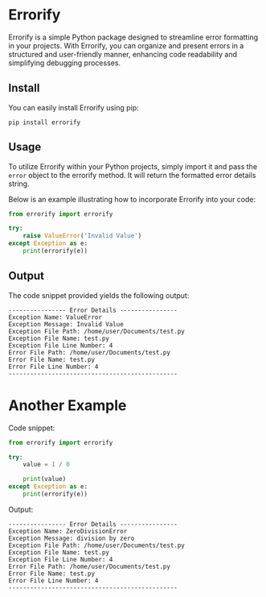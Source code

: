 # Errorify

Errorify is a simple Python package designed to streamline error formatting in your projects. With Errorify, you can organize and present errors in a structured and user-friendly manner, enhancing code readability and simplifying debugging processes.

## Install

You can easily install Errorify using pip:

```
pip install errorify
```

## Usage

To utilize Errorify within your Python projects, simply import it and pass the `error` object to the errorify method. It will return the formatted error details string.

Below is an example illustrating how to incorporate Errorify into your code:

```python
from errorify import errorify

try:
    raise ValueError('Invalid Value')
except Exception as e:
    print(errorify(e))
```

## Output

The code snippet provided yields the following output:

```
---------------- Error Details ----------------
Exception Name: ValueError
Exception Message: Invalid Value
Exception File Path: /home/user/Documents/test.py
Exception File Name: test.py
Exception File Line Number: 4
Error File Path: /home/user/Documents/test.py
Error File Name: test.py
Error File Line Number: 4
-----------------------------------------------
```

# Another Example

Code snippet:

```python
from errorify import errorify

try:
    value = 1 / 0

    print(value)
except Exception as e:
    print(errorify(e))
```

Output:

```
---------------- Error Details ----------------
Exception Name: ZeroDivisionError
Exception Message: division by zero
Exception File Path: /home/user/Documents/test.py
Exception File Name: test.py
Exception File Line Number: 4
Error File Path: /home/user/Documents/test.py
Error File Name: test.py
Error File Line Number: 4
-----------------------------------------------
```
